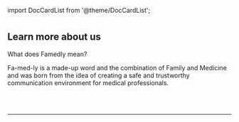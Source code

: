 import DocCardList from '@theme/DocCardList';

# 

<div class="hero hero--primary">
  <div class="container">
    <h2 class="hero__title">Learn more about us</h2>
    <p class="hero__subtitle">What does Famedly mean?</p>
    <p>Fa-med-ly is a made-up word and the combination of Family and Medicine and was born from the idea of creating a safe and trustworthy communication environment for medical professionals.</p>
  </div>
  
</div>
<br></br>

---

<DocCardList />
